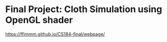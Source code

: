 # Final Project: Cloth Simulation using OpenGL shader
https://ffjmmm.github.io/CS184-final/webpage/
